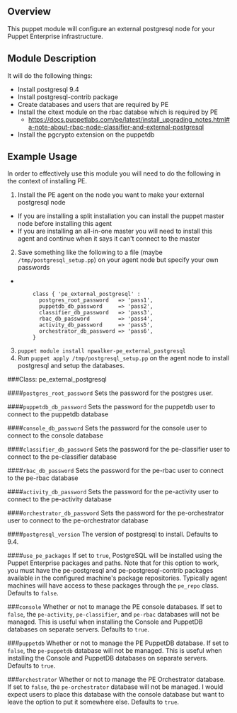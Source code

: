 Overview
--------

This puppet module will configure an external postgresql node for your Puppet Enterprise infrastructure.

Module Description
------------------

It will do the following things:
 - Install postgresql 9.4
 - Install postgresql-contrib package
 - Create databases and users that are required by PE
 - Install the citext module on the rbac databse which is required by PE
   - https://docs.puppetlabs.com/pe/latest/install_upgrading_notes.html#a-note-about-rbac-node-classifier-and-external-postgresql
 - Install the pgcrypto extension on the puppetdb

Example Usage
------------

In order to effectively use this module you will need to do the following in the context of installing PE.

1. Install the PE agent on the node you want to make your external postgresql node
 - If you are installing a split installation you can install the puppet master node before installing this agent
 - If you are installing an all-in-one master you will need to install this agent and continue when it says it can't connect to the master
2. Save something like the following to a file (maybe `/tmp/postgresql_setup.pp`) on your agent node but specify your own passwords
 - 
		
			class { 'pe_external_postgresql' :
			  postgres_root_password   => 'pass1',
			  puppetdb_db_password     => 'pass2',
			  classifier_db_password   => 'pass3',
			  rbac_db_password         => 'pass4',
			  activity_db_password     => 'pass5',
			  orchestrator_db_password => 'pass6',
			}
		

3. `puppet module install npwalker-pe_external_postgresql`
4. Run `puppet apply /tmp/postgresql_setup.pp` on the agent node to install postgresql and setup the databases.

###Class: pe_external_postgresql

####`postgres_root_password`
Sets the password for the postgres user.

####`puppetdb_db_password`
Sets the password for the puppetdb user to connect to the puppetdb database 

####`console_db_password`
Sets the password for the console user to connect to the console database

####`classifier_db_password`
Sets the password for the pe-classifier user to connect to the pe-classifier database

####`rbac_db_password`
Sets the password for the pe-rbac user to connect to the pe-rbac database

####`activity_db_password`
Sets the password for the pe-activity user to connect to the pe-activity database

####`orchestrator_db_password`
Sets the password for the pe-orchestrator user to connect to the pe-orchestrator database

####`postgresql_version`
The version of postgresql to install.  Defaults to 9.4.

####`use_pe_packages`
If set to `true`, PostgreSQL will be installed using the Puppet Enterprise
packages and paths. Note that for this option to work, you must have the
pe-postgresql and pe-postgresql-contrib packages available in the configured
machine's package repositories. Typically agent machines will have access to
these packages through the `pe_repo` class. Defaults to `false`.

###`console`
Whether or not to manage the PE console databases. If set to `false`, the
`pe-activity`, `pe-classifier`, and `pe-rbac` databases will
not be managed. This is useful when installing the Console and PuppetDB
databases on separate servers. Defaults to `true`.

###`puppetdb`
Whether or not to manage the PE PuppetDB database. If set to `false`, the
`pe-puppetdb` database will not be managed. This is useful when installing the
Console and PuppetDB databases on separate servers. Defaults to `true`.

###`orchestrator`
Whether or not to manage the PE Orchestrator database. If set to `false`, the
`pe-orchestrator` database will not be managed. I would expect users to place
this database with the console database but want to leave the option to put it
somewhere else.  Defaults to `true`.
